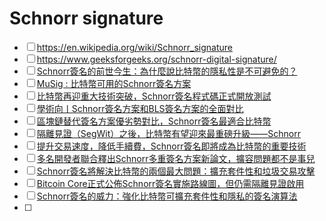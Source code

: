 # Schnorr signature


- [ ]  https://en.wikipedia.org/wiki/Schnorr_signature
- [ ]  https://www.geeksforgeeks.org/schnorr-digital-signature/
- [ ]  [Schnorr簽名的前世今生：為什麼說比特幣的隱私性是不可避免的？](https://github.com/cypherpunks-core/Schnorr_Signature_Resources_zh/blob/master/article/Schnorr%E7%B0%BD%E5%90%8D%E7%9A%84%E5%89%8D%E4%B8%96%E4%BB%8A%E7%94%9F%EF%BC%9A%E7%82%BA%E4%BB%80%E9%BA%BC%E8%AA%AA%E6%AF%94%E7%89%B9%E5%B9%A3%E7%9A%84%E9%9A%B1%E7%A7%81%E6%80%A7%E6%98%AF%E4%B8%8D%E5%8F%AF%E9%81%BF%E5%85%8D%E7%9A%84%EF%BC%9F.md)
- [ ]  [MuSig : 比特幣可用的Schnorr簽名方案](https://github.com/cypherpunks-core/Schnorr_Signature_Resources_zh/blob/master/article/MuSig:%E6%AF%94%E7%89%B9%E5%B9%A3%E5%8F%AF%E7%94%A8%E7%9A%84Schnorr%E7%B0%BD%E5%90%8D%E6%96%B9%E6%A1%88.md)
- [ ]  [比特幣再迎重大技術突破，Schnorr簽名程式碼正式開放測試](https://github.com/cypherpunks-core/Schnorr_Signature_Resources_zh/blob/master/article/%E6%AF%94%E7%89%B9%E5%B9%A3%E5%86%8D%E8%BF%8E%E9%87%8D%E5%A4%A7%E6%8A%80%E8%A1%93%E7%AA%81%E7%A0%B4%EF%BC%8CSchnorr%E7%B0%BD%E5%90%8D%E7%A8%8B%E5%BC%8F%E7%A2%BC%E6%AD%A3%E5%BC%8F%E9%96%8B%E6%94%BE%E6%B8%AC%E8%A9%A6.md)
- [ ]  [學術向丨Schnorr簽名方案和BLS簽名方案的全面對比](https://github.com/cypherpunks-core/Schnorr_Signature_Resources_zh/blob/master/article/%E5%AD%B8%E8%A1%93%E5%90%91%E4%B8%A8Schnorr%E7%B0%BD%E5%90%8D%E6%96%B9%E6%A1%88%E5%92%8CBLS%E7%B0%BD%E5%90%8D%E6%96%B9%E6%A1%88%E7%9A%84%E5%85%A8%E9%9D%A2%E5%B0%8D%E6%AF%94.md)
- [ ]  [區塊鏈替代簽名方案優劣勢對比，Schnorr簽名最適合比特幣](https://github.com/cypherpunks-core/Schnorr_Signature_Resources_zh/blob/master/article/%E5%8D%80%E5%A1%8A%E9%8F%88%E6%9B%BF%E4%BB%A3%E7%B0%BD%E5%90%8D%E6%96%B9%E6%A1%88%E5%84%AA%E5%8A%A3%E5%8B%A2%E5%B0%8D%E6%AF%94%EF%BC%8CSchnorr%E7%B0%BD%E5%90%8D%E6%9C%80%E9%81%A9%E5%90%88%E6%AF%94%E7%89%B9%E5%B9%A3.md)
- [ ]  [隔離見證（SegWit）之後，比特幣有望迎來最重磅升級——Schnorr](https://github.com/cypherpunks-core/Schnorr_Signature_Resources_zh/blob/master/article/%E9%9A%94%E9%9B%A2%E8%A6%8B%E8%AD%89%EF%BC%88SegWit%EF%BC%89%E4%B9%8B%E5%BE%8C%EF%BC%8C%E6%AF%94%E7%89%B9%E5%B9%A3%E6%9C%89%E6%9C%9B%E8%BF%8E%E4%BE%86%E6%9C%80%E9%87%8D%E7%A3%85%E5%8D%87%E7%B4%9A%E2%80%94%E2%80%94Schnorr.md)
- [ ]  [提升交易速度，降低手續費，Schnorr簽名即將成為比特幣的重要技術](https://github.com/cypherpunks-core/Schnorr_Signature_Resources_zh/blob/master/article/%E6%8F%90%E5%8D%87%E4%BA%A4%E6%98%93%E9%80%9F%E5%BA%A6%EF%BC%8C%E9%99%8D%E4%BD%8E%E6%89%8B%E7%BA%8C%E8%B2%BB%EF%BC%8CSchnorr%E7%B0%BD%E5%90%8D%E5%8D%B3%E5%B0%87%E6%88%90%E7%82%BA%E6%AF%94%E7%89%B9%E5%B9%A3%E7%9A%84%E9%87%8D%E8%A6%81%E6%8A%80%E8%A1%93.md)
- [ ]  [多名開發者聯合釋出Schnorr多重簽名方案新論文，擴容問題都不是事兒](https://github.com/cypherpunks-core/Schnorr_Signature_Resources_zh/blob/master/article/%E5%A4%9A%E5%90%8D%E9%96%8B%E7%99%BC%E8%80%85%E8%81%AF%E5%90%88%E9%87%8B%E5%87%BASchnorr%E5%A4%9A%E9%87%8D%E7%B0%BD%E5%90%8D%E6%96%B9%E6%A1%88%E6%96%B0%E8%AB%96%E6%96%87%EF%BC%8C%E6%93%B4%E5%AE%B9%E5%95%8F%E9%A1%8C%E9%83%BD%E4%B8%8D%E6%98%AF%E4%BA%8B%E5%85%92.md)
- [ ]  [Schnorr簽名將解決比特幣的兩個最大問題：擴充套件性和垃圾交易攻擊](https://github.com/cypherpunks-core/Schnorr_Signature_Resources_zh/blob/master/article/Schnorr%E7%B0%BD%E5%90%8D%E5%B0%87%E8%A7%A3%E6%B1%BA%E6%AF%94%E7%89%B9%E5%B9%A3%E7%9A%84%E5%85%A9%E5%80%8B%E6%9C%80%E5%A4%A7%E5%95%8F%E9%A1%8C%EF%BC%9A%E6%93%B4%E5%85%85%E5%A5%97%E4%BB%B6%E6%80%A7%E5%92%8C%E5%9E%83%E5%9C%BE%E4%BA%A4%E6%98%93%E6%94%BB%E6%93%8A.md)
- [ ]  [Bitcoin Core正式公佈Schnorr簽名實施路線圖，但仍需隔離見證啟用](https://github.com/cypherpunks-core/Schnorr_Signature_Resources_zh/blob/master/article/BitcoinCore%E6%AD%A3%E5%BC%8F%E5%85%AC%E4%BD%88Schnorr%E7%B0%BD%E5%90%8D%E5%AF%A6%E6%96%BD%E8%B7%AF%E7%B7%9A%E5%9C%96%EF%BC%8C%E4%BD%86%E4%BB%8D%E9%9C%80%E9%9A%94%E9%9B%A2%E8%A6%8B%E8%AD%89%E5%95%9F%E7%94%A8.md)
- [ ]  [Schnorr簽名的威力：強化比特幣可擴充套件性和隱私的簽名演算法](https://github.com/cypherpunks-core/Schnorr_Signature_Resources_zh/blob/master/article/Schnorr%E7%B0%BD%E5%90%8D%E7%9A%84%E5%A8%81%E5%8A%9B%EF%BC%9A%E5%BC%B7%E5%8C%96%E6%AF%94%E7%89%B9%E5%B9%A3%E5%8F%AF%E6%93%B4%E5%85%85%E5%A5%97%E4%BB%B6%E6%80%A7%E5%92%8C%E9%9A%B1%E7%A7%81%E7%9A%84%E7%B0%BD%E5%90%8D%E6%BC%94%E7%AE%97%E6%B3%95.md)
- [ ]